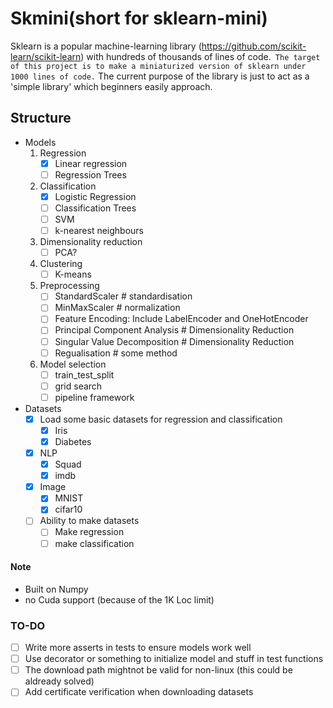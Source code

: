 # Skmini(short for sklearn-mini)
Sklearn is a popular machine-learning library (https://github.com/scikit-learn/scikit-learn) with hundreds of thousands of lines of code.` The target of this project is to make a miniaturized version of sklearn under 1000 lines of code.` The current purpose of the library is just to act as a 'simple library' which beginners easily approach.

## Structure
 - Models
    1. Regression
       - [x] Linear regression
       - [ ] Regression Trees
    2. Classification
       - [x] Logistic Regression
       - [ ] Classification Trees
       - [ ] SVM
       - [ ] k-nearest neighbours
    3. Dimensionality reduction
       - [ ] PCA?
    4. Clustering
       - [ ] K-means
    5. Preprocessing
       - [ ] StandardScaler # standardisation
       - [ ] MinMaxScaler # normalization
       - [ ] Feature Encoding: Include LabelEncoder and OneHotEncoder
       - [ ] Principal Component Analysis # Dimensionality Reduction
       - [ ] Singular Value Decomposition # Dimensionality Reduction
       - [ ] Regualisation # some method
    6. Model selection 
       - [ ] train_test_split
       - [ ] grid search
       - [ ] pipeline framework
 - Datasets
   - [x] Load some basic datasets for regression and classification 
      - [x] Iris
      - [x] Diabetes
   - [x] NLP
     - [x] Squad
     - [x] imdb
   - [x] Image
     - [x] MNIST
     - [x] cifar10
   - [ ] Ability to make datasets
       - [ ] Make regression
       - [ ] make classification 
  
#### Note
- Built on Numpy
- no Cuda support (because of the 1K Loc limit)

### TO-DO
- [ ] Write more asserts in tests to ensure models work well
- [ ] Use decorator or something to initialize model and stuff in test functions
- [ ] The download path mightnot be valid for non-linux (this could be aldready solved)
- [ ] Add certificate verification when downloading datasets